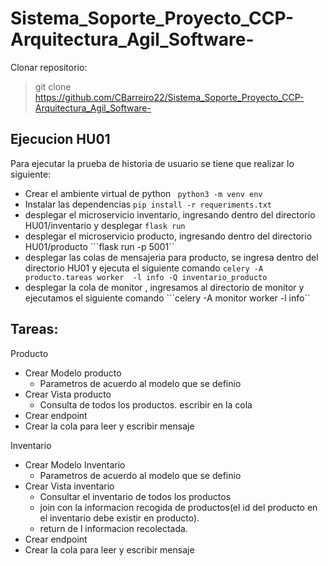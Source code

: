 # Sistema_Soporte_Proyecto_CCP-Arquitectura_Agil_Software-

Clonar repositorio:
> git clone https://github.com/CBarreiro22/Sistema_Soporte_Proyecto_CCP-Arquitectura_Agil_Software-

## Ejecucion HU01

Para ejecutar la prueba de historia de usuario se tiene que realizar lo siguiente:

* Crear el ambiente virtual de python ``` python3 -m venv env```
* Instalar las dependencias ```pip install -r requeriments.txt```
* desplegar el microservicio inventario, ingresando dentro del directorio HU01/inventario y desplegar ```flask run```
* desplegar el microservicio producto, ingresando dentro del directorio HU01/producto ```flask run -p 5001``
* desplegar las colas de mensajeria para producto, se ingresa dentro del directorio HU01 y ejecuta el siguiente comando ```celery -A producto.tareas worker  -l info -Q inventario_producto```
* desplegar la cola de monitor , ingresamos al directorio de monitor y ejecutamos el siguiente comando ```celery -A monitor worker -l info``


## Tareas:
Producto
* Crear Modelo producto
  * Parametros de acuerdo al modelo que se definio
* Crear Vista producto
  * Consulta de todos los productos. escribir en la cola
* Crear endpoint
* Crear la cola para leer y escribir mensaje

Inventario
* Crear Modelo Inventario
  * Parametros de acuerdo al modelo que se definio
* Crear Vista inventario
  * Consultar el inventario de todos los productos
  * join con la informacion recogida de productos(el id del producto en el inventario debe existir en producto).
  * return de l informacion recolectada.
* Crear endpoint
* Crear la cola para leer y escribir mensaje
